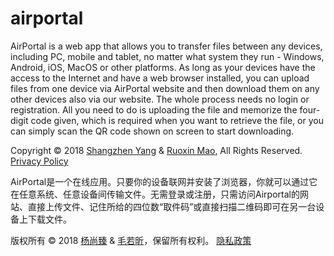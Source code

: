 # airportal

AirPortal is a web app that allows you to transfer files between any devices, including PC, mobile and tablet, no matter what system they run - Windows, Android, iOS, MacOS or other platforms. As long as your devices have the access to the Internet and have a web browser installed, you can upload files from one device via AirPortal website and then download them on any other devices also via our website. The whole process needs no login or registration. All you need to do is uploading the file and memorize the four-digit code given, which is required when you want to retrieve the file, or you can simply scan the QR code shown on screen to start downloading.

Copyright © 2018 [Shangzhen Yang](https://shangzhen.rthe.cn/) & [Ruoxin Mao](https://www.maorx.cn/), All Rights Reserved.
[Privacy Policy](https://rthe.cn/privacy)

AirPortal是一个在线应用。只要你的设备联网并安装了浏览器，你就可以通过它在任意系统、任意设备间传输文件。无需登录或注册，只需访问Airportal的网站、直接上传文件、记住所给的四位数“取件码”或直接扫描二维码即可在另一台设备上下载文件。

版权所有 © 2018 [杨尚臻](https://shangzhen.rthe.cn/) & [毛若昕](https://www.maorx.cn/)，保留所有权利。
[隐私政策](https://rthe.cn/privacy)
